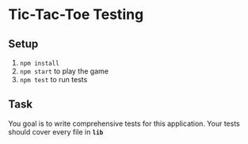 # Tic-Tac-Toe Testing

## Setup

1. `npm install`
2. `npm start` to play the game
3. `npm test` to run tests

## Task

You goal is to write comprehensive tests for this application.
Your tests should cover every file in **`lib`**